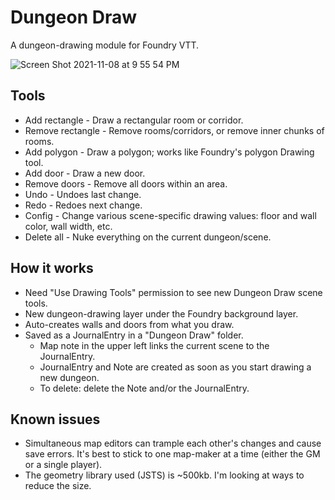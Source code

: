 # Dungeon Draw

A dungeon-drawing module for Foundry VTT.

![Screen Shot 2021-11-08 at 9 55 54 PM](https://user-images.githubusercontent.com/189172/140859282-ca8e78bc-0d9c-4c06-8b0d-e6d876a8cb5f.png)

## Tools

* Add rectangle - Draw a rectangular room or corridor.
* Remove rectangle - Remove rooms/corridors, or remove inner chunks of rooms.
* Add polygon - Draw a polygon; works like Foundry's polygon Drawing tool.
* Add door - Draw a new door.
* Remove doors - Remove all doors within an area.
* Undo - Undoes last change.
* Redo - Redoes next change.
* Config - Change various scene-specific drawing values: floor and wall color, wall width, etc.
* Delete all - Nuke everything on the current dungeon/scene.


## How it works

* Need "Use Drawing Tools" permission to see new Dungeon Draw scene tools.
* New dungeon-drawing layer under the Foundry background layer.
* Auto-creates walls and doors from what you draw.
* Saved as a JournalEntry in a "Dungeon Draw" folder.
  * Map note in the upper left links the current scene to the JournalEntry.
  * JournalEntry and Note are created as soon as you start drawing a new dungeon.
  * To delete: delete the Note and/or the JournalEntry. 


## Known issues

* Simultaneous map editors can trample each other's changes and cause save errors. It's best to stick to one map-maker at a time (either the GM or a single player).
* The geometry library used (JSTS) is ~500kb. I'm looking at ways to reduce the size.
